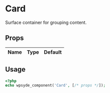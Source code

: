 # Card

Surface container for grouping content.

## Props

| Name | Type | Default |
| ---- | ---- | ------- |

## Usage

```php
<?php
echo wpsyde_component('Card', [/* props */]);
```
